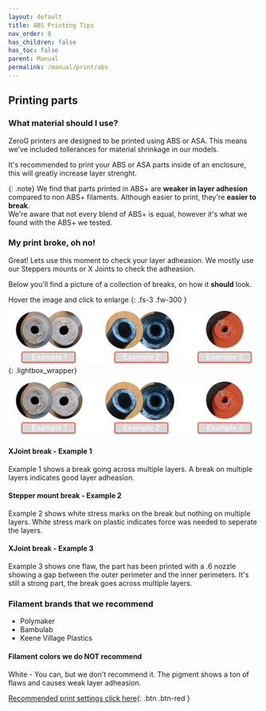 ```yaml
---
layout: default
title: ABS Printing Tips
nav_order: 8
has_children: false
has_toc: false
parent: Manual
permalink: /manual/print/abs
---
```


## Printing parts

### What material should I use?
ZeroG printers are designed to be printed using ABS or ASA. This means we've included tollerances for material shrinkage in our models.

It's recommended to print your ABS or ASA parts inside of an enclosure, this will greatly increase layer strenght.

{: .note}
We find that parts printed in ABS+ are **weaker in layer adhesion** compared to non ABS+ filaments. Although easier to print, they're **easier to break**.
<br>We're aware that not every blend of ABS+ is equal, however it's what we found with the ABS+ we tested.

### My print broke, oh no!
Great! Lets use this moment to check your layer adheasion. We mostly use our Steppers mounts or X Joints to check the adheasion.

Below you'll find a picture of a collection of breaks, on how it **should** look.

Hover the image and click to enlarge <i class="bi bi-zoom-in"></i>
{: .fs-3 .fw-300 }

[![Examples layer breaks](../../assets/images/examples/break_samples.png)](#examples){: .lightbox_wrapper}

<div onclick="location.href='##';"  id="examples"  class="lightbox__item">
    <div class="lightbox__content">
    <div class="lightbox__titlebar"></div>
        <a href="##" class="close"></a>
        <img src="../../assets/images/examples/break_samples.png" alt="Examples layer breaks">
    </div>
</div>

#### XJoint break - Example 1
Example 1 shows a break going across multiple layers. A break on multiple layers indicates good layer adheasion.

#### Stepper mount break - Example 2
Example 2 shows white stress marks on the break but nothing on multiple layers. White stress mark on plastic indicates force was needed to seperate the layers.

#### XJoint break - Example 3
Example 3 shows one flaw, the part has been printed with a .6 nozzle showing a gap between the outer perimeter and the inner perimeters. It's still a strong part, the break goes across multiple layers.

### Filament brands that we recommend

* Polymaker
* Bambulab
* Keene Village Plastics

#### Filament colors we do NOT recommend
White - You can, but we don't recommend it. The pigment shows a ton of flaws and causes weak layer adheasion.

<!-- #### The difference between ABS, ABS+, ASA and TitanX
A quote from [https://all3dp.com/](https://all3dp.com/2/abs-plus-filament-what-is-it/){:target="_blank"} 
> "ABS+, or ABS Plus, aims to reduce the sensitivity to shrinkage and warping of ABS, while preserving most of its performance advantages." -->

[Recommended print settings click here](/standard/print/settings){: .btn .btn-red }